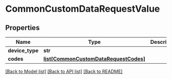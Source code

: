 # CommonCustomDataRequestValue

## Properties
Name | Type | Description | Notes
------------ | ------------- | ------------- | -------------
**device_type** | **str** |  | [optional] 
**codes** | [**list[CommonCustomDataRequestCodes]**](CommonCustomDataRequestCodes.md) |  | [optional] 

[[Back to Model list]](../README.md#documentation-for-models) [[Back to API list]](../README.md#documentation-for-api-endpoints) [[Back to README]](../README.md)

